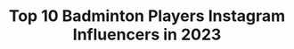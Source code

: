 ---
title: Top 10 Badminton Players Instagram Influencers in 2023
description: >-
  Find top badminton players Instagram influencers in 2023. Most popular hashtags: #badminton #badmintonworld #badmintonplayer.
platform: Instagram
hits: 81
text_top: Analyze the best Instagram profiles on inBeat.
text_bottom: Our platform aggregates 81 Instagram influencers like this for you to contact.
profiles:
  - username: "rominataajik"
    fullname: >-
      ✨Romina✨
    bio: >-
      🏸🇮🇷Iran national badminton player🏸🇮🇷
    location: "Iran"
    followers: 5041
    engagement: 1473
    commentsToLikes: 0.073761
    id: ckaouyr1n2e3e0i78nk1ebm4i
    verified: false
    hashtags: "#varzesh, #badmintonlife, #badminton, #badmintoniran"
  - username: "sohwooiyik"
    fullname: >-
      苏伟译 WooiYikSoh
    bio: >-
      Family is my Life ❤️ 🇲🇾 National Badminton Player 100PLUS Ambassadors Current World Ranking No.9 All England 2019🥈 Sea Games 2019🥇🥈
    location: "United Kingdom"
    followers: 15394
    engagement: 1739
    commentsToLikes: 0.017178
    id: ck5zvum094xt00i14c0x2ujew
    verified: false
    hashtags: "#dybalamask, #mensdoubledepartment, #seagames2019philippines, #indonesiamasters2020"
  - username: "viktoraxelsen"
    fullname: >-
      Viktor Axelsen 安赛龙
    bio: >-
      🇩🇰Badminton Player 🇨🇳 安赛龙 . 📥Contact: axelsen.viktor94@gmail.com . 💥Busy chasing dreams. . 🎥Youtube: ViktorAxelsen . 👇🏻Latest Youtube
    location: "United States"
    followers: 359254
    engagement: 570
    commentsToLikes: 0.013659
    id: ck5cawyfeeajv0i112k7ut3p2
    verified: true
    hashtags: "#thememoriesweshared"
  - username: "chiragshetty"
    fullname: >-
      Chirag Shetty
    bio: >-
      23 | Badminton Player🏸 | Modern Day Nomad 🌏 🏹 Arjuna Awardee 🥇Commonwealth Games 2018🥈 🤝Supported by⬇️ @gosportsvoices ,@indianoilcorp
    location: "France"
    followers: 17831
    engagement: 1568
    commentsToLikes: 0.013562
    id: ck0tuv25v8squ0i19y6w7qpm8
    verified: false
    hashtags: "#badmintonindia, #badminton, #bulutangkis, #badmintonvideo"
  - username: "fajaralfian95"
    fullname: >-
      Fajar Alfian
    bio: >-
      National Team Badminton player 🇮🇩 🏸 @fajri_coffee ☕️ @fajaralfian_cloth 👕 • • Prinsip & Tujuan
    location: "Indonesia"
    followers: 448157
    engagement: 734
    commentsToLikes: 0.007095
    id: ck6ui35l0cscm0j71rp8zwpfm
    verified: true
    hashtags: "#lumayandaripadalumanyun, #rajawaliteam, #simulasithomas2020, #sudahbulanoktober"
  - username: "satwik_rankireddy"
    fullname: >-
      Satwiksai Raj Rankireddy
    bio: >-
      INDIAN 🇮🇳 BADMINTON PLAYER (ARJUNA AWARDEE) Commonwealth Games 🥇🥈 Amalapuram~Hyderabad
    location: "India"
    followers: 18278
    engagement: 1634
    commentsToLikes: 0.009797
    id: ck0tuv1h58sno0i19pk0d9rew
    verified: false
    hashtags: "#amalapuram, #stayhome, #gocoronago, #staysafe"
  - username: "peijinglai"
    fullname: >-
      JAYCEE LAI PJ 赖沛君 👑
    bio: >-
      🇲🇾 Malaysia XD badminton player 🎹 Piano lover. 💌 Collaboration - DM or peijinglai@gmail.com 🥇 I never dreamed about success. I worked for it.
    location: ""
    followers: 16631
    engagement: 773
    commentsToLikes: 0.025999
    id: ck8t7v5cqi2jz0j78xxnbofow
    verified: false
    hashtags: "#advancebirthdaycelebration, #pandoracharm, #thankyoufortheeffort, #drdouximalaysia"
  - username: "sanyogitaghorpade"
    fullname: >-
      Sanyogita Ghorpade
    bio: >-
      Indian Badminton player🇮🇳 Shiv Chatrapati Awardee🏆 @headbadmintonindia Athlete🏸 Air India✈ Nutrition partner @steadfastnutrition
    location: "India"
    followers: 11751
    engagement: 624
    commentsToLikes: 0.035552
    id: ck602nooyi6990i14wfqq2pg1
    verified: false
    hashtags: "#instamood, #happysoul, #love, #badminton"
  - username: "s2_c_94"
    fullname: >-
      신승찬 (SHIN SEUNG CHAN)
    bio: >-
      BADMINTON PLAYER🏸 흔들려도 좋으니, 꺾이지만 말아라 forget about it!!!
    location: "France"
    followers: 27394
    engagement: 323
    commentsToLikes: 0.025474
    id: ck15qp3pm3ygu0i19b0swhy59
    verified: false
    hashtags: "#calobye, #diet, #dieter, #yonex"
  - username: "shevonlai"
    fullname: >-
      🌹 Jemie 🌹
    bio: >-
      •National XD badminton player 🏸• •SEA games 🥈• •Highest⬆️rank ~ 6 • •🍖🍛🍱🍜🍝 lover • < Trust in the Lord 👼🏻🙏🏻>
    location: "Malaysia"
    followers: 20742
    engagement: 544
    commentsToLikes: 0.016029
    id: ck14i3fgjdg5d0i19ewie032z
    verified: false
    hashtags: "#repost, #somethingaboutyou, #pandoramy, #pandorafriends"
---